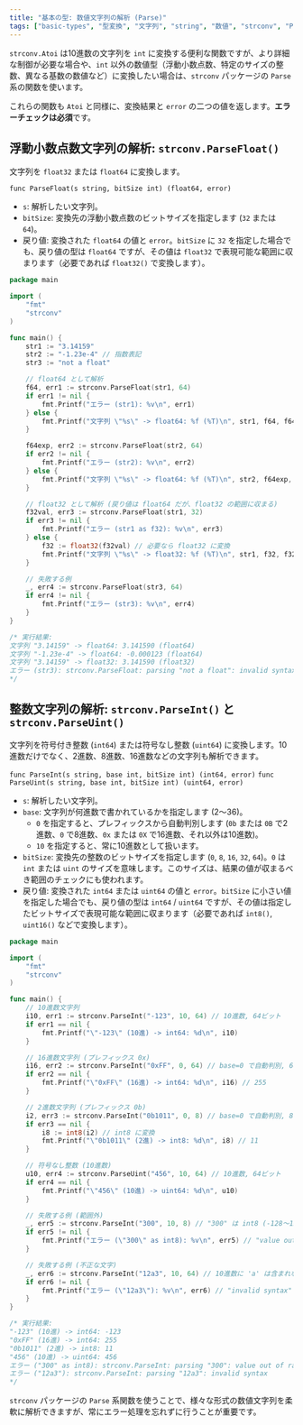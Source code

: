 ```yaml
---
title: "基本の型: 数値文字列の解析 (Parse)"
tags: ["basic-types", "型変換", "文字列", "string", "数値", "strconv", "ParseFloat", "ParseInt", "ParseUint", "エラー処理"]
---
```


`strconv.Atoi` は10進数の文字列を `int` に変換する便利な関数ですが、より詳細な制御が必要な場合や、`int` 以外の数値型（浮動小数点数、特定のサイズの整数、異なる基数の数値など）に変換したい場合は、`strconv` パッケージの `Parse` 系の関数を使います。

これらの関数も `Atoi` と同様に、変換結果と `error` の二つの値を返します。**エラーチェックは必須**です。

## 浮動小数点数文字列の解析: `strconv.ParseFloat()`

文字列を `float32` または `float64` に変換します。

`func ParseFloat(s string, bitSize int) (float64, error)`

*   `s`: 解析したい文字列。
*   `bitSize`: 変換先の浮動小数点数のビットサイズを指定します (`32` または `64`)。
*   戻り値: 変換された `float64` の値と `error`。`bitSize` に `32` を指定した場合でも、戻り値の型は `float64` ですが、その値は `float32` で表現可能な範囲に収まります（必要であれば `float32()` で変換します）。

```go title="ParseFloat の使用例"
package main

import (
	"fmt"
	"strconv"
)

func main() {
	str1 := "3.14159"
	str2 := "-1.23e-4" // 指数表記
	str3 := "not a float"

	// float64 として解析
	f64, err1 := strconv.ParseFloat(str1, 64)
	if err1 != nil {
		fmt.Printf("エラー (str1): %v\n", err1)
	} else {
		fmt.Printf("文字列 \"%s\" -> float64: %f (%T)\n", str1, f64, f64)
	}

	f64exp, err2 := strconv.ParseFloat(str2, 64)
	if err2 != nil {
		fmt.Printf("エラー (str2): %v\n", err2)
	} else {
		fmt.Printf("文字列 \"%s\" -> float64: %f (%T)\n", str2, f64exp, f64exp)
	}

	// float32 として解析 (戻り値は float64 だが、float32 の範囲に収まる)
	f32val, err3 := strconv.ParseFloat(str1, 32)
	if err3 != nil {
		fmt.Printf("エラー (str1 as f32): %v\n", err3)
	} else {
		f32 := float32(f32val) // 必要なら float32 に変換
		fmt.Printf("文字列 \"%s\" -> float32: %f (%T)\n", str1, f32, f32)
	}

	// 失敗する例
	_, err4 := strconv.ParseFloat(str3, 64)
	if err4 != nil {
		fmt.Printf("エラー (str3): %v\n", err4)
	}
}

/* 実行結果:
文字列 "3.14159" -> float64: 3.141590 (float64)
文字列 "-1.23e-4" -> float64: -0.000123 (float64)
文字列 "3.14159" -> float32: 3.141590 (float32)
エラー (str3): strconv.ParseFloat: parsing "not a float": invalid syntax
*/
```

## 整数文字列の解析: `strconv.ParseInt()` と `strconv.ParseUint()`

文字列を符号付き整数 (`int64`) または符号なし整数 (`uint64`) に変換します。10進数だけでなく、2進数、8進数、16進数などの文字列も解析できます。

`func ParseInt(s string, base int, bitSize int) (int64, error)`
`func ParseUint(s string, base int, bitSize int) (uint64, error)`

*   `s`: 解析したい文字列。
*   `base`: 文字列が何進数で書かれているかを指定します (2〜36)。
    *   `0` を指定すると、プレフィックスから自動判別します (`0b` または `0B` で2進数、`0` で8進数、`0x` または `0X` で16進数、それ以外は10進数)。
    *   `10` を指定すると、常に10進数として扱います。
*   `bitSize`: 変換先の整数のビットサイズを指定します (`0`, `8`, `16`, `32`, `64`)。`0` は `int` または `uint` のサイズを意味します。このサイズは、結果の値が収まるべき範囲のチェックにも使われます。
*   戻り値: 変換された `int64` または `uint64` の値と `error`。`bitSize` に小さい値を指定した場合でも、戻り値の型は `int64` / `uint64` ですが、その値は指定したビットサイズで表現可能な範囲に収まります（必要であれば `int8()`, `uint16()` などで変換します）。

```go title="ParseInt と ParseUint の使用例"
package main

import (
	"fmt"
	"strconv"
)

func main() {
	// 10進数文字列
	i10, err1 := strconv.ParseInt("-123", 10, 64) // 10進数, 64ビット
	if err1 == nil {
		fmt.Printf("\"-123\" (10進) -> int64: %d\n", i10)
	}

	// 16進数文字列 (プレフィックス 0x)
	i16, err2 := strconv.ParseInt("0xFF", 0, 64) // base=0 で自動判別, 64ビット
	if err2 == nil {
		fmt.Printf("\"0xFF\" (16進) -> int64: %d\n", i16) // 255
	}

	// 2進数文字列 (プレフィックス 0b)
	i2, err3 := strconv.ParseInt("0b1011", 0, 8) // base=0 で自動判別, 8ビット
	if err3 == nil {
		i8 := int8(i2) // int8 に変換
		fmt.Printf("\"0b1011\" (2進) -> int8: %d\n", i8) // 11
	}

	// 符号なし整数 (10進数)
	u10, err4 := strconv.ParseUint("456", 10, 64) // 10進数, 64ビット
	if err4 == nil {
		fmt.Printf("\"456\" (10進) -> uint64: %d\n", u10)
	}

	// 失敗する例 (範囲外)
	_, err5 := strconv.ParseInt("300", 10, 8) // "300" は int8 (-128〜127) の範囲外
	if err5 != nil {
		fmt.Printf("エラー (\"300\" as int8): %v\n", err5) // "value out of range"
	}

	// 失敗する例 (不正な文字)
	_, err6 := strconv.ParseInt("12a3", 10, 64) // 10進数に 'a' は含まれない
	if err6 != nil {
		fmt.Printf("エラー (\"12a3\"): %v\n", err6) // "invalid syntax"
	}
}

/* 実行結果:
"-123" (10進) -> int64: -123
"0xFF" (16進) -> int64: 255
"0b1011" (2進) -> int8: 11
"456" (10進) -> uint64: 456
エラー ("300" as int8): strconv.ParseInt: parsing "300": value out of range
エラー ("12a3"): strconv.ParseInt: parsing "12a3": invalid syntax
*/
```

`strconv` パッケージの `Parse` 系関数を使うことで、様々な形式の数値文字列を柔軟に解析できますが、常にエラー処理を忘れずに行うことが重要です。